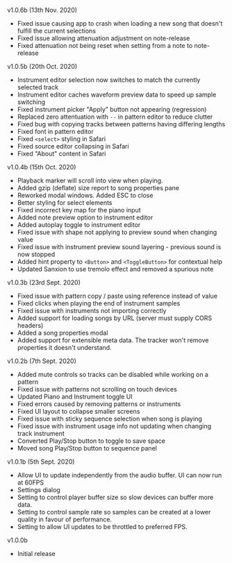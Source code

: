 v1.0.6b (13th Nov. 2020)

* Fixed issue causing app to crash when loading a new song that doesn't fulfill the current selections
* Fixed issue allowing attenuation adjustment on note-release
* Fixed attenuation not being reset when setting from a note to note-release

v1.0.5b (20th Oct. 2020)

* Instrument editor selection now switches to match the currently selected track
* Instrument editor caches waveform preview data to speed up sample switching
* Fixed instrument picker "Apply" button not appearing (regression)
* Replaced zero attentuation with `--` in pattern editor to reduce clutter
* Fixed bug with copying tracks between patterns having differing lengths
* Fixed font in pattern editor
* Fixed `<select>` styling in Safari
* Fixed source editor collapsing in Safari
* Fixed "About" content in Safari

v1.0.4b (15th Oct. 2020)

* Playback marker will scroll into view when playing.
* Added gzip (deflate) size report to song properties pane
* Reworked modal windows. Added ESC to close
* Better styling for select elements
* Fixed incorrect key map for the piano input
* Added note preview option to instrument editor
* Added autoplay toggle to instrument editor
* Fixed issue with shape not applying to preview sound when changing value
* Fixed issue with instrument preview sound layering - previous sound is now stopped
* Added hint property to `<Button>` and `<ToggleButton>` for contextual help
* Updated Sanxion to use tremolo effect and removed a spurious note

v1.0.3b (23rd Sept. 2020)

* Fixed issue with pattern copy / paste using reference instead of value
* Fixed clicks when playing the end of instrument samples
* Fixed issue with instruments not importing correctly
* Added support for loading songs by URL (server must supply CORS headers)
* Added a song properties modal
* Added support for extensible meta data. The tracker won't remove properties it doesn't understand.

v1.0.2b (7th Sept. 2020)

* Added mute controls so tracks can be disabled while working on a pattern
* Fixed issue with patterns not scrolling on touch devices
* Updated Piano and Instrument toggle UI
* Fixed errors caused by removing patterns or instruments
* Fixed UI layout to collapse smaller screens
* Fixed issue with sticky sequence selection when song is playing
* Fixed issue with instrument usage info not updating when changing track instrument
* Converted Play/Stop button to toggle to save space
* Moved song Play/Stop button to sequence panel

v1.0.1b (5th Sept. 2020)

* Allow UI to update independently from the audio buffer. UI can now run at 60FPS
* Settings dialog
* Setting to control player buffer size so slow devices can buffer more data.
* Setting to control sample rate so samples can be created at a lower quality in favour of performance.
* Setting to allow UI updates to be throttled to preferred FPS.

v1.0.0b

* Initial release
